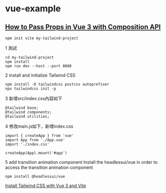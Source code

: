 # vue-example

## [How to Pass Props in Vue 3 with Composition API][1]


```
npm init vite my-tailwind-project

```

1 測試
```
cd my-tailwind-project
npm install 
npm run dev --host --port 8088
```

2 install and initialize Tailwind CSS 
```
npm install -D tailwindcss postcss autoprefixer
npx tailwindcss init -p
```

3 新增src/index.css內容如下
```
@tailwind base;
@tailwind components;
@tailwind utilities;
```

4 修改main.js如下，新增index.css
```
import { createApp } from 'vue'
import App from './App.vue'
import './index.css'

createApp(App).mount('#app')
```

5 add transition animation component
Install the headlessui/vue in order to access the transition animation component
```
npm install @headlessui/vue
```

[Install Tailwind CSS with Vue 3 and Vite][2]

[1]:https://medium.com/@wsvuefanatik/how-to-pass-props-in-vue-3-with-composition-api-56325b3af515
[2]:https://tailwindcss.com/docs/guides/vite